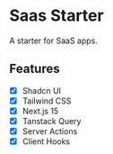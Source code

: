 # Saas Starter

A starter for SaaS apps.

## Features

- [x] Shadcn UI
- [x] Tailwind CSS
- [x] Next.js 15
- [x] Tanstack Query
- [x] Server Actions
- [x] Client Hooks
